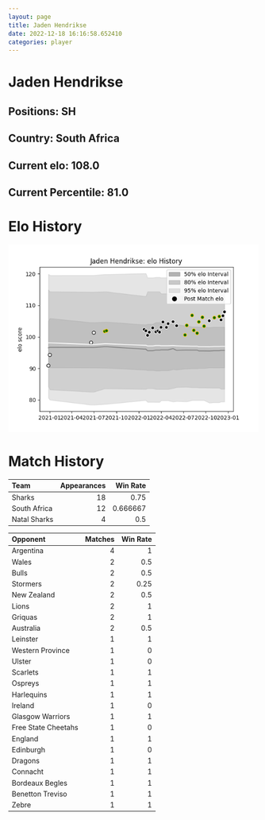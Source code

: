 ```yaml
---  
layout: page  
title: Jaden Hendrikse  
date: 2022-12-18 16:16:58.652410  
categories: player  
---
```

# Jaden Hendrikse

## Positions: SH

## Country: South Africa

## Current elo: 108.0

## Current Percentile: 81.0

# Elo History


![elo history](history_JadenHendrikse.png)
# Match History


| Team         |   Appearances |   Win Rate |
|:-------------|--------------:|-----------:|
| Sharks       |            18 |   0.75     |
| South Africa |            12 |   0.666667 |
| Natal Sharks |             4 |   0.5      |

| Opponent            |   Matches |   Win Rate |
|:--------------------|----------:|-----------:|
| Argentina           |         4 |       1    |
| Wales               |         2 |       0.5  |
| Bulls               |         2 |       0.5  |
| Stormers            |         2 |       0.25 |
| New Zealand         |         2 |       0.5  |
| Lions               |         2 |       1    |
| Griquas             |         2 |       1    |
| Australia           |         2 |       0.5  |
| Leinster            |         1 |       1    |
| Western Province    |         1 |       0    |
| Ulster              |         1 |       0    |
| Scarlets            |         1 |       1    |
| Ospreys             |         1 |       1    |
| Harlequins          |         1 |       1    |
| Ireland             |         1 |       0    |
| Glasgow Warriors    |         1 |       1    |
| Free State Cheetahs |         1 |       0    |
| England             |         1 |       1    |
| Edinburgh           |         1 |       0    |
| Dragons             |         1 |       1    |
| Connacht            |         1 |       1    |
| Bordeaux Begles     |         1 |       1    |
| Benetton Treviso    |         1 |       1    |
| Zebre               |         1 |       1    |